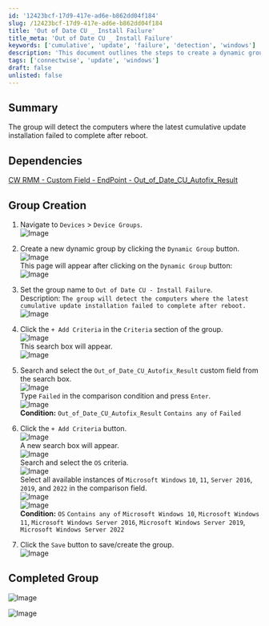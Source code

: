```yaml
---
id: '12423bcf-17d9-417e-ad6e-b862dd04f184'
slug: /12423bcf-17d9-417e-ad6e-b862dd04f184
title: 'Out of Date CU _ Install Failure'
title_meta: 'Out of Date CU _ Install Failure'
keywords: ['cumulative', 'update', 'failure', 'detection', 'windows']
description: 'This document outlines the steps to create a dynamic group in ConnectWise RMM that detects computers where the latest cumulative update installation failed to complete after a reboot. It includes dependencies, group creation steps, and criteria for filtering devices based on the installation status.'
tags: ['connectwise', 'update', 'windows']
draft: false
unlisted: false
---
```


## Summary

The group will detect the computers where the latest cumulative update installation failed to complete after reboot.

## Dependencies

[CW RMM - Custom Field - EndPoint - Out_of_Date_CU_Autofix_Result](<../custom-fields/EndPoint - Out_of_Date_CU_Autofix_Result.md>)

## Group Creation

1. Navigate to `Devices` > `Device Groups`.  
   ![Image](../../../static/img/Out-of-Date-CU-_-Install-Failure/image_1.png)

2. Create a new dynamic group by clicking the `Dynamic Group` button.  
   ![Image](../../../static/img/Out-of-Date-CU-_-Install-Failure/image_2.png)  
   This page will appear after clicking on the `Dynamic Group` button:  
   ![Image](../../../static/img/Out-of-Date-CU-_-Install-Failure/image_3.png)

3. Set the group name to `Out of Date CU - Install Failure`.  
   Description: `The group will detect the computers where the latest cumulative update installation failed to complete after reboot.`  
   ![Image](../../../static/img/Out-of-Date-CU-_-Install-Failure/image_4.png)

4. Click the `+ Add Criteria` in the `Criteria` section of the group.  
   ![Image](../../../static/img/Out-of-Date-CU-_-Install-Failure/image_5.png)  
   This search box will appear.  
   ![Image](../../../static/img/Out-of-Date-CU-_-Install-Failure/image_6.png)

5. Search and select the `Out_of_Date_CU_Autofix_Result` custom field from the search box.  
   ![Image](../../../static/img/Out-of-Date-CU-_-Install-Failure/image_7.png)  
   Type `Failed` in the comparison condition and press `Enter`.  
   ![Image](../../../static/img/Out-of-Date-CU-_-Install-Failure/image_8.png)  
   **Condition:** `Out_of_Date_CU_Autofix_Result` `Contains any of` `Failed`

6. Click the `+ Add Criteria` button.  
   ![Image](../../../static/img/Out-of-Date-CU-_-Install-Failure/image_9.png)  
   A new search box will appear.  
   ![Image](../../../static/img/Out-of-Date-CU-_-Install-Failure/image_10.png)  
   Search and select the `OS` criteria.  
   ![Image](../../../static/img/Out-of-Date-CU-_-Install-Failure/image_11.png)  
   Select all available instances of `Microsoft Windows` `10`, `11`, `Server 2016`, `2019`, and `2022` in the comparison field.  
   ![Image](../../../static/img/Out-of-Date-CU-_-Install-Failure/image_12.png)  
   ![Image](../../../static/img/Out-of-Date-CU-_-Install-Failure/image_13.png)  
   **Condition:** `OS` `Contains any of` `Microsoft Windows 10`, `Microsoft Windows 11`, `Microsoft Windows Server 2016`, `Microsoft Windows Server 2019`, `Microsoft Windows Server 2022`

7. Click the `Save` button to save/create the group.  
   ![Image](../../../static/img/Out-of-Date-CU-_-Install-Failure/image_14.png)

## Completed Group

![Image](../../../static/img/Out-of-Date-CU-_-Install-Failure/image_15.png)

![Image](../../../static/img/Out-of-Date-CU-_-Install-Failure/image_16.png)


